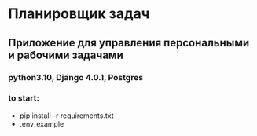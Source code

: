 # Планировщик задач

## Приложение для управления персональными и рабочими задачами

### python3.10, Django 4.0.1, Postgres
### to start: 
- pip install -r requirements.txt
- .env_example

